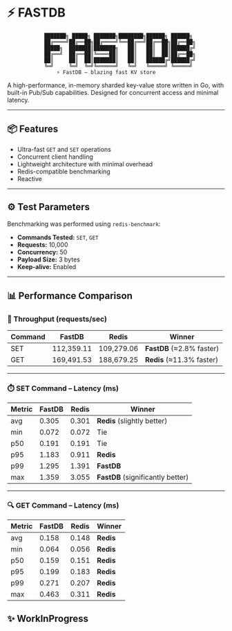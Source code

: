 # ⚡️ FASTDB

				███████╗ █████╗ ███████╗████████╗██████╗ ██████╗
				██╔════╝██╔══██╗██╔════╝╚══██╔══╝██╔══██╗██╔══██╗
				█████╗  ███████║███████╗   ██║   ██║  ██║██████╔╝
				██╔══╝  ██╔══██║╚════██║   ██║   ██║  ██║██╔══██╗
				██║     ██║  ██║███████║   ██║   ██████╔╝██████╔╝
				╚═╝     ╚═╝  ╚═╝╚══════╝   ╚═╝   ╚═════╝ ╚═════╝
					⚡ FastDB — blazing fast KV store

A high-performance, in-memory sharded key-value store written in Go, with built-in Pub/Sub capabilities. Designed for concurrent access and minimal latency.

---

## 📦 Features

- Ultra-fast `GET` and `SET` operations
- Concurrent client handling
- Lightweight architecture with minimal overhead
- Redis-compatible benchmarking
- Reactive

---

## ⚙️ Test Parameters

Benchmarking was performed using `redis-benchmark`:

- **Commands Tested:** `SET`, `GET`  
- **Requests:** 10,000  
- **Concurrency:** 50  
- **Payload Size:** 3 bytes  
- **Keep-alive:** Enabled  

---

## 📊 Performance Comparison

### 🔄 Throughput (requests/sec)

| Command | FastDB     | Redis      | Winner                    |
| ------- | ---------- | ---------- | ------------------------- |
| SET     | 112,359.11 | 109,279.06 | **FastDB** (≈2.8% faster) |
| GET     | 169,491.53 | 188,679.25 | **Redis** (≈11.3% faster) |

---

### ⏱️ SET Command – Latency (ms)

| Metric | FastDB | Redis | Winner                            |
| ------ | ------ | ----- | --------------------------------- |
| avg    | 0.305  | 0.301 | **Redis** (slightly better)       |
| min    | 0.072  | 0.072 | Tie                               |
| p50    | 0.191  | 0.191 | Tie                               |
| p95    | 1.183  | 0.911 | **Redis**                         |
| p99    | 1.295  | 1.391 | **FastDB**                        |
| max    | 1.359  | 3.055 | **FastDB** (significantly better) |

---

### 🔍 GET Command – Latency (ms)

| Metric | FastDB | Redis | Winner    |
| ------ | ------ | ----- | --------- |
| avg    | 0.158  | 0.148 | **Redis** |
| min    | 0.064  | 0.056 | **Redis** |
| p50    | 0.159  | 0.151 | **Redis** |
| p95    | 0.199  | 0.183 | **Redis** |
| p99    | 0.271  | 0.207 | **Redis** |
| max    | 0.463  | 0.311 | **Redis** |
## ✨ WorkInProgress

